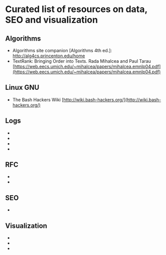 # Curated list of resources on data, SEO and visualization

## Algorithms
* Algorithms site companion [Algorithms 4th ed.]: http://alg4cs.princenton.edu/home
* TextRank: Bringing Order into Texts. Rada Mihalcea and Paul Tarau [https://web.eecs.umich.edu/~mihalcea/papers/mihalcea.emnlp04.pdf](https://web.eecs.umich.edu/~mihalcea/papers/mihalcea.emnlp04.pdf) 

## Linux GNU
* The Bash Hackers Wiki [http://wiki.bash-hackers.org/](http://wiki.bash-hackers.org/)

## Logs
* [Server logs after Excel fails]: http://ohgm.co.uk/server-logs-excel-fails-brightonseo-2016/
* [Exploring the Apache access_log]: http://intuitive.com/wicked/84-exploring-apache-access_log-shell-script.shtml
* [Shell based GeoIP log file analysis]: https://coderwall.com/p/ay4yfa/shell-based-geoip-log-file-analysis
* [System: Analyzing Apache Log Files]: http://www.the-art-of-web.com/system/logs/

## RFC 
* [The canonical link relation]: https://tools.ietf.org/html/rfc6596
* [Web linking]: https://tools.ietf.org/html/rfc5988

## SEO
* [SEO by the Sea - outside resources]: http://www.seobythesea.com/recommended-seo-and-usability-reading/

## Visualization
* [Google Data Studio]: https://www.google.com/analytics/data-studio/
* [Superset data exploration platform]: http://airbnb.io/projects/superset/
* [The Hitchhiker’s Guide to d3.js]: https://medium.com/@enjalot/the-hitchhikers-guide-to-d3-js-a8552174733a


